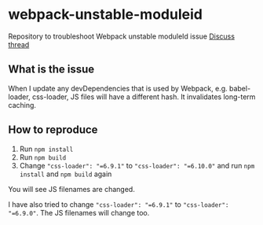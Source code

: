 # webpack-unstable-moduleid
Repository to troubleshoot Webpack unstable moduleId issue
[Discuss thread](https://github.com/webpack/webpack/issues/14521#issuecomment-1924161957)

## What is the issue
When I update any devDependencies that is used by Webpack, e.g. babel-loader, css-loader, JS files will
have a different hash. It invalidates long-term caching.

## How to reproduce

1. Run `npm install`
2. Run `npm build`
3. Change `"css-loader": "=6.9.1"` to `"css-loader": "=6.10.0"` and run `npm install` and `npm build` again

You will see JS filenames are changed.

I have also tried to change `"css-loader": "=6.9.1"` to `"css-loader": "=6.9.0"`. The JS filenames will change too.

